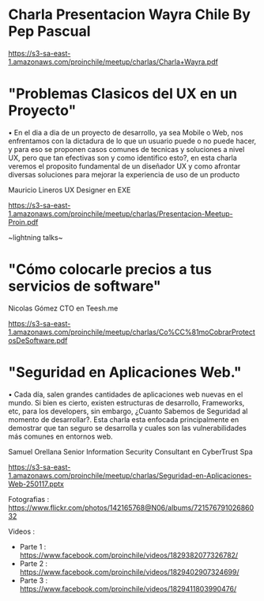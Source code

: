 # Charla Presentacion Wayra Chile By Pep Pascual

https://s3-sa-east-1.amazonaws.com/proinchile/meetup/charlas/Charla+Wayra.pdf


# "Problemas Clasicos del UX en un Proyecto" 

• En el dia a dia de un proyecto de desarrollo, ya sea Mobile o Web, nos enfrentamos con la dictadura de lo que un usuario puede o no puede hacer, y para eso se proponen casos comunes de tecnicas y soluciones a nivel UX, pero que tan efectivas son y como identifico esto?, en esta charla veremos el proposito fundamental de un diseñador UX y como afrontar diversas soluciones para mejorar la experiencia de uso de un producto 

Mauricio Lineros UX Designer en EXE

https://s3-sa-east-1.amazonaws.com/proinchile/meetup/charlas/Presentacion-Meetup-Proin.pdf


~lightning talks~ 

# "Cómo colocarle precios a tus servicios de software"  
Nicolas Gómez CTO en Teesh.me

https://s3-sa-east-1.amazonaws.com/proinchile/meetup/charlas/Co%CC%81moCobrarProtectosDeSoftware.pdf

# "Seguridad en Aplicaciones Web." 

• Cada día, salen grandes cantidades de aplicaciones web nuevas en el mundo. Si bien es cierto, existen estructuras de desarrollo, Frameworks, etc, para los developers, sin embargo, ¿Cuanto Sabemos de Seguridad al momento de desarrollar?. Esta charla esta enfocada principalmente en demostrar que tan seguro se desarrolla y cuales son las vulnerabilidades más comunes en entornos web.  


Samuel Orellana Senior Information Security Consultant en CyberTrust Spa

https://s3-sa-east-1.amazonaws.com/proinchile/meetup/charlas/Seguridad-en-Aplicaciones-Web-250117.pptx



Fotografias : https://www.flickr.com/photos/142165768@N06/albums/72157679102686032

Videos : 

* Parte 1 : https://www.facebook.com/proinchile/videos/1829382077326782/
* Parte 2 : https://www.facebook.com/proinchile/videos/1829402907324699/
* Parte 3 : https://www.facebook.com/proinchile/videos/1829411803990476/


